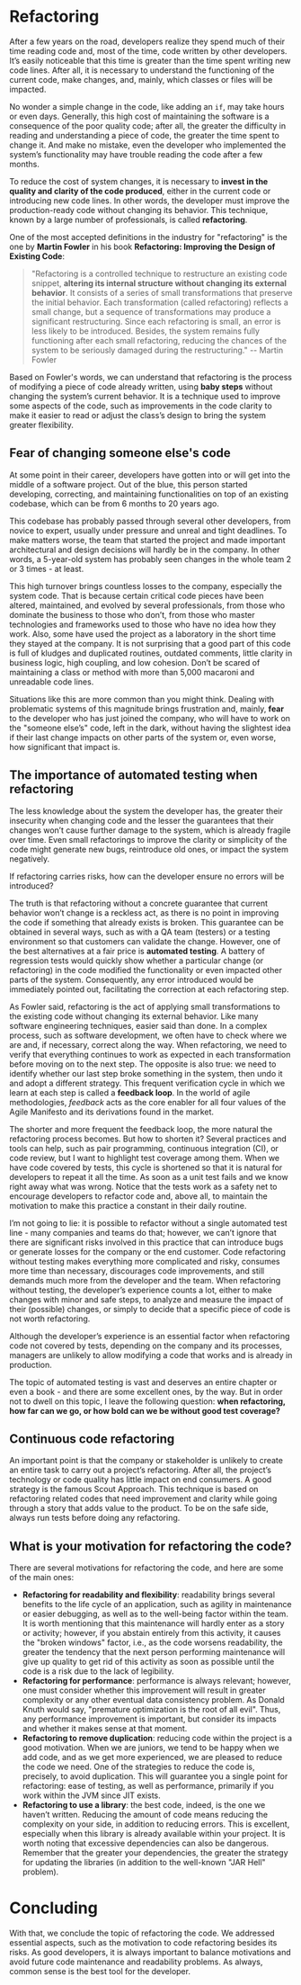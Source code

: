 # Refactoring

After a few years on the road, developers realize they spend much of their time reading code and, most of the time, code written by other developers. It’s easily noticeable that this time is greater than the time spent writing new code lines. After all, it is necessary to understand the functioning of the current code, make changes, and, mainly, which classes or files will be impacted.

No wonder a simple change in the code, like adding an `if`, may take hours or even days. Generally, this high cost of maintaining the software is a consequence of the poor quality code; after all, the greater the difficulty in reading and understanding a piece of code, the greater the time spent to change it. And make no mistake, even the developer who implemented the system’s functionality may have trouble reading the code after a few months.

To reduce the cost of system changes, it is necessary to **invest in the quality and clarity of the code produced**, either in the current code or introducing new code lines. In other words, the developer must improve the production-ready code without changing its behavior. This technique, known by a large number of professionals, is called **refactoring**.

One of the most accepted definitions in the industry for "refactoring" is the one by **Martin Fowler** in his book **Refactoring: Improving the Design of Existing Code**:

> "Refactoring is a controlled technique to restructure an existing code snippet, **altering its internal structure without changing its external behavior**. It consists of a series of small transformations that preserve the initial behavior. Each transformation (called refactoring) reflects a small change, but a sequence of transformations may produce a significant restructuring. Since each refactoring is small, an error is less likely to be introduced. Besides, the system remains fully functioning after each small refactoring, reducing the chances of the system to be seriously damaged during the restructuring." -- Martin Fowler

Based on Fowler's words, we can understand that refactoring is the process of modifying a piece of code already written, using **baby steps** without changing the system’s current behavior. It is a technique used to improve some aspects of the code, such as improvements in the code clarity to make it easier to read or adjust the class’s design to bring the system greater flexibility.

## Fear of changing someone else's code

At some point in their career, developers have gotten into or will get into the middle of a software project. Out of the blue, this person started developing, correcting, and maintaining functionalities on top of an existing codebase, which can be from 6 months to 20 years ago.

This codebase has probably passed through several other developers, from novice to expert, usually under pressure and unreal and tight deadlines. To make matters worse, the team that started the project and made important architectural and design decisions will hardly be in the company. In other words, a 5-year-old system has probably seen changes in the whole team 2 or 3 times - at least.

This high turnover brings countless losses to the company, especially the system code. That is because certain critical code pieces have been altered, maintained, and evolved by several professionals, from those who dominate the business to those who don’t, from those who master technologies and frameworks used to those who have no idea how they work. Also, some have used the project as a laboratory in the short time they stayed at the company. It is not surprising that a good part of this code is full of kludges and duplicated routines, outdated comments, little clarity in business logic, high coupling, and low cohesion. Don’t be scared of maintaining a class or method with more than 5,000 macaroni and unreadable code lines.

Situations like this are more common than you might think. Dealing with problematic systems of this magnitude brings frustration and, mainly, **fear** to the developer who has just joined the company, who will have to work on the "someone else’s" code, left in the dark, without having the slightest idea if their last change impacts on other parts of the system or, even worse, how significant that impact is.

## The importance of automated testing when refactoring

The less knowledge about the system the developer has, the greater their insecurity when changing code and the lesser the guarantees that their changes won’t cause further damage to the system, which is already fragile over time. Even small refactorings to improve the clarity or simplicity of the code might generate new bugs, reintroduce old ones, or impact the system negatively.

If refactoring carries risks, how can the developer ensure no errors will be introduced?

The truth is that refactoring without a concrete guarantee that current behavior won’t change is a reckless act, as there is no point in improving the code if something that already exists is broken. This guarantee can be obtained in several ways, such as with a QA team (testers) or a testing environment so that customers can validate the change. However, one of the best alternatives at a fair price is **automated testing**. A battery of regression tests would quickly show whether a particular change (or refactoring) in the code modified the functionality or even impacted other parts of the system. Consequently, any error introduced would be immediately pointed out, facilitating the correction at each refactoring step.

As Fowler said, refactoring is the act of applying small transformations to the existing code without changing its external behavior. Like many software engineering techniques, easier said than done. In a complex process, such as software development, we often have to check where we are and, if necessary, correct along the way. When refactoring, we need to verify that everything continues to work as expected in each transformation before moving on to the next step. The opposite is also true: we need to identify whether our last step broke something in the system, then undo it and adopt a different strategy. This frequent verification cycle in which we learn at each step is called a **feedback loop**. In the world of agile methodologies, *feedback* acts as the core enabler for all four values of the Agile Manifesto and its derivations found in the market.

The shorter and more frequent the feedback loop, the more natural the refactoring process becomes. But how to shorten it? Several practices and tools can help, such as pair programming, continuous integration (CI), or code review, but I want to highlight test coverage among them. When we have code covered by tests, this cycle is shortened so that it is natural for developers to repeat it all the time. As soon as a unit test fails and we know right away what was wrong. Notice that the tests work as a safety net to encourage developers to refactor code and, above all, to maintain the motivation to make this practice a constant in their daily routine.

I’m not going to lie: it is possible to refactor without a single automated test line - many companies and teams do that; however, we can’t ignore that there are significant risks involved in this practice that can introduce bugs or generate losses for the company or the end customer. Code refactoring without testing makes everything more complicated and risky, consumes more time than necessary, discourages code improvements, and still demands much more from the developer and the team. When refactoring without testing, the developer’s experience counts a lot, either to make changes with minor and safe steps, to analyze and measure the impact of their (possible) changes, or simply to decide that a specific piece of code is not worth refactoring.

Although the developer’s experience is an essential factor when refactoring code not covered by tests, depending on the company and its processes, managers are unlikely to allow modifying a code that works and is already in production.

The topic of automated testing is vast and deserves an entire chapter or even a book - and there are some excellent ones, by the way. But in order not to dwell on this topic, I leave the following question: **when refactoring, how far can we go, or how bold can we be without good test coverage?**

## Continuous code refactoring

An important point is that the company or stakeholder is unlikely to create an entire task to carry out a project’s refactoring. After all, the project’s technology or code quality has little impact on end consumers. A good strategy is the famous Scout Approach. This technique is based on refactoring related codes that need improvement and clarity while going through a story that adds value to the product. To be on the safe side, always run tests before doing any refactoring.

## What is your motivation for refactoring the code?

There are several motivations for refactoring the code, and here are some of the main ones:

* **Refactoring for readability and flexibility**: readability brings several benefits to the life cycle of an application, such as agility in maintenance or easier debugging, as well as to the well-being factor within the team. It is worth mentioning that this maintenance will hardly enter as a story or activity; however, if you abstain entirely from this activity, it causes the "broken windows" factor, i.e., as the code worsens readability, the greater the tendency that the next person performing maintenance will give up quality to get rid of this activity as soon as possible until the code is a risk due to the lack of legibility.
* **Refactoring for performance**: performance is always relevant; however, one must consider whether this improvement will result in greater complexity or any other eventual data consistency problem. As Donald Knuth would say, "premature optimization is the root of all evil". Thus, any performance improvement is important, but consider its impacts and whether it makes sense at that moment.
* **Refactoring to remove duplication**: reducing code within the project is a good motivation. When we are juniors, we tend to be happy when we add code, and as we get more experienced, we are pleased to reduce the code we need. One of the strategies to reduce the code is, precisely, to avoid duplication. This will guarantee you a single point for refactoring: ease of testing, as well as performance, primarily if you work within the JVM since JIT exists.
* **Refactoring to use a library**: the best code, indeed, is the one we haven’t written. Reducing the amount of code means reducing the complexity on your side, in addition to reducing errors. This is excellent, especially when this library is already available within your project. It is worth noting that excessive dependencies can also be dangerous. Remember that the greater your dependencies, the greater the strategy for updating the libraries (in addition to the well-known "JAR Hell" problem).

# Concluding

With that, we conclude the topic of refactoring the code. We addressed essential aspects, such as the motivation to code refactoring besides its risks. As good developers, it is always important to balance motivations and avoid future code maintenance and readability problems. As always, common sense is the best tool for the developer.